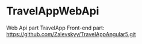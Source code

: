 # TravelAppWebApi
Web Api part TravelApp
Front-end part: https://github.com/Zalevskyy/TravelAppAngular5.git
